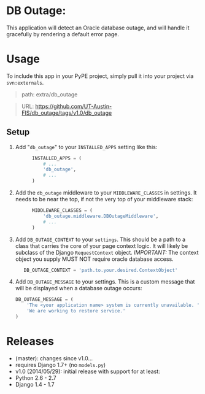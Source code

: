DB Outage:
==========

This application will detect an Oracle database outage, and will handle it
gracefully by rendering a default error page.

Usage
=====

To include this app in your PyPE project, simply pull it into your project via
`svn:externals`.

> path: extra/db_outage

> URL: https://github.com/UT-Austin-FIS/db_outage/tags/v1.0/db_outage

Setup
-----

1. Add "`db_outage`" to your `INSTALLED_APPS` setting like this:

      ```python
            INSTALLED_APPS = (
                # ...
                'db_outage',
                # ...
            )
      ```

1. Add the `db_outage` middleware to your `MIDDLEWARE_CLASSES` in settings. It
   needs to be near the top, if not the very top of your middleware stack:

      ```python
            MIDDLEWARE_CLASSES = (
                'db_outage.middleware.DBOutageMiddleware',
                # ...
            )
      ```

3. Add `DB_OUTAGE_CONTEXT` to your `settings`. This should be a path to a class
   that carries the core of your page context logic. It will likely be 
   subclass of the Django `RequestContext` object.
   _IMPORTANT:_ The context object you supply MUST NOT require oracle database
   access.

      ```python
         DB_OUTAGE_CONTEXT = 'path.to.your.desired.ContextObject'
      ```

4. Add `DB_OUTAGE_MESSAGE` to your settings. This is a custom message that will
   be displayed when a database outage occurs:

      ```python
      DB_OUTAGE_MESSAGE = (
          'The <your application name> system is currently unavailable. '
          'We are working to restore service.'
      )
      ```

Releases
========

* (master): changes since v1.0...
 * requires Django 1.7+ (no `models.py`)
* v1.0 (2014/05/29): initial release with support for at least:
 * Python 2.6 - 2.7
 * Django 1.4 - 1.7
